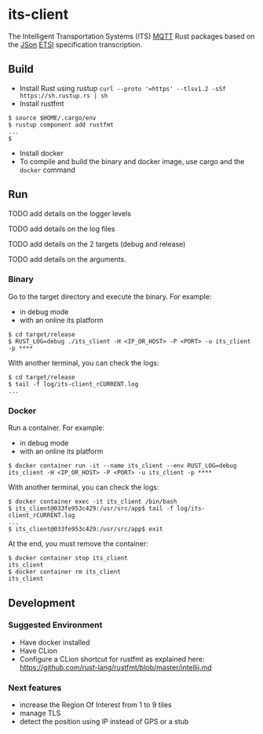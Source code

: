 # its-client

The Intelligent Transportation Systems (ITS) [MQTT](https://mqtt.org/) Rust packages based on
the [JSon](https://www.json.org) [ETSI](https://www.etsi.org/committee/its) specification transcription.

## Build

* Install Rust using rustup `curl --proto '=https' --tlsv1.2 -sSf https://sh.rustup.rs | sh`
* Install rustfmt

```shell script
$ source $HOME/.cargo/env
$ rustup component add rustfmt
...
$
```

* Install docker
* To compile and build the binary and docker image, use cargo and the `docker` command

## Run

TODO add details on the logger levels

TODO add details on the log files

TODO add details on the 2 targets (debug and release)

TODO add details on the arguments.

### Binary

Go to the target directory and execute the binary. For example:

* in debug mode
* with an online its platform

```shell script
$ cd target/release
$ RUST_LOG=debug ./its_client -H <IP_OR_HOST> -P <PORT> -u its_client -p ****
```

With another terminal, you can check the logs:

```shell script
$ cd target/release
$ tail -f log/its-client_rCURRENT.log
...
```

### Docker

Run a container. For example:

* in debug mode
* with an online its platform

```shell script
$ docker container run -it --name its_client --env RUST_LOG=debug its_client -H <IP_OR_HOST> -P <PORT> -u its_client -p ****
```

With another terminal, you can check the logs:

```shell script
$ docker container exec -it its_client /bin/bash
$ its_client@033fe953c429:/usr/src/app$ tail -f log/its-client_rCURRENT.log
...
$ its_client@033fe953c429:/usr/src/app$ exit
```

At the end, you must remove the container:

```shell script
$ docker container stop its_client
its_client
$ docker container rm its_client
its_client
```

## Development

### Suggested Environment

* Have docker installed
* Have CLion
* Configure a CLion shortcut for rustfmt as explained here: https://github.com/rust-lang/rustfmt/blob/master/intellij.md


### Next features

* increase the Region Of Interest from 1 to 9 tiles
* manage TLS
* detect the position using IP instead of GPS or a stub 